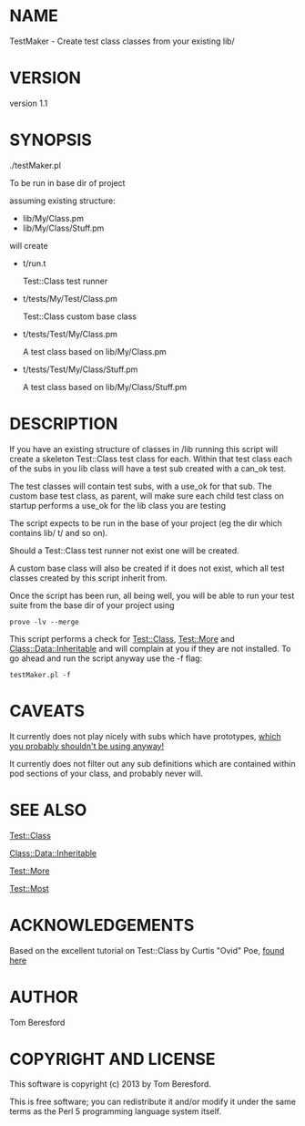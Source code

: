 # NAME

TestMaker - Create test class classes from your existing lib/

# VERSION

version 1.1

# SYNOPSIS

./testMaker.pl

To be run in base dir of project

assuming existing structure:

- lib/My/Class.pm
- lib/My/Class/Stuff.pm

will create

- t/run.t

    Test::Class test runner

- t/tests/My/Test/Class.pm

    Test::Class custom base class

- t/tests/Test/My/Class.pm

    A test class based on lib/My/Class.pm

- t/tests/Test/My/Class/Stuff.pm

    A test class based on lib/My/Class/Stuff.pm

# DESCRIPTION

If you have an existing structure of classes in /lib running this script
will create a skeleton Test::Class test class for each. Within that test
class each of the subs in you lib class will have a test sub created with
a can\_ok test.

The test classes will contain test subs, with a use\_ok for that sub. The
custom base test class, as parent, will make sure each child test class
on startup performs a use\_ok for the lib class you are testing

The script expects to be run in the base of your project (eg the dir
which contains lib/ t/ and so on).

Should a Test::Class test runner not exist one will be created.

A custom base class will also be created if it does not exist, which all
test classes created by this script inherit from.

Once the script has been run, all being well, you will be able to run your
test suite from the base dir of your project using

`prove -lv --merge`

This script performs a check for [Test::Class](http://search.cpan.org/perldoc?Test::Class), [Test::More](http://search.cpan.org/perldoc?Test::More) and
[Class::Data::Inheritable](http://search.cpan.org/perldoc?Class::Data::Inheritable) and will complain at you if they are not
installed. To go ahead and run the script anyway use the -f flag:

`testMaker.pl -f`

# CAVEATS

It currently does not play nicely with subs which have prototypes, [which you probably shouldn't be using anyway!](http://www.perlmonks.org/?node\_id=861966)

It currently does not filter out any sub definitions which are contained
within pod sections of your class, and probably never will.

# SEE ALSO

[Test::Class](http://search.cpan.org/perldoc?Test::Class)

[Class::Data::Inheritable](http://search.cpan.org/perldoc?Class::Data::Inheritable)

[Test::More](http://search.cpan.org/perldoc?Test::More)

[Test::Most](http://search.cpan.org/perldoc?Test::Most)

# ACKNOWLEDGEMENTS

Based on the excellent tutorial on Test::Class by Curtis "Ovid" Poe,
<ovid at cpan.org> [found here](http://www.modernperlbooks.com/mt/2009/03/organizing-test-suites-with-testclass.html)

# AUTHOR

Tom Beresford <me at tomberesford dot co dot uk>

# COPYRIGHT AND LICENSE

This software is copyright (c) 2013 by Tom Beresford.

This is free software; you can redistribute it and/or modify it under
the same terms as the Perl 5 programming language system itself.
